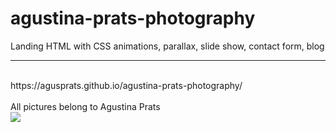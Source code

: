 # agustina-prats-photography
Landing HTML with CSS animations, parallax, slide show, contact form, blog
<hr>
<br/>
https://agusprats.github.io/agustina-prats-photography/
<br/>
<br/>
All pictures belong to Agustina Prats<br/>

<img src="agusprats/agustina-prats-photography/app.png">

